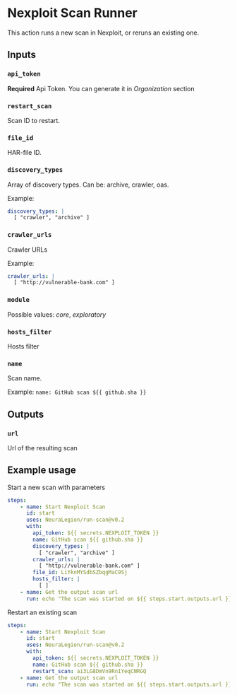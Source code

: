 # Nexploit Scan Runner

This action runs a new scan in Nexploit, or reruns an existing one.

## Inputs

### `api_token`

**Required** Api Token. You can generate it in *Organization* section

### `restart_scan`

Scan ID to restart.

### `file_id`

HAR-file ID.

### `discovery_types`

Array of discovery types. Can be: archive, crawler, oas.

Example:

```yml
discovery_types: |
  [ "crawler", "archive" ]
```

### `crawler_urls`

Crawler URLs

Example:

```yml
crawler_urls: |
  [ "http://vulnerable-bank.com" ]
```

### `module`

Possible values: *core*, *exploratory*

### `hosts_filter`

Hosts filter

### `name`

Scan name.

Example: ```name: GitHub scan ${{ github.sha }}```

## Outputs

### `url`

Url of the resulting scan

## Example usage

Start a new scan with parameters

```yml
steps:
    - name: Start Nexploit Scan
      id: start
      uses: NeuraLegion/run-scan@v0.2
      with:
        api_token: ${{ secrets.NEXPLOIT_TOKEN }}
        name: GitHub scan ${{ github.sha }}
        discovery_types: |
          [ "crawler", "archive" ]
        crawler_urls: |
          [ "http://vulnerable-bank.com" ]
        file_id: LiYknMYSdbSZbqgMaC9Sj
        hosts_filter: |
          [ ]
    - name: Get the output scan url
      run: echo "The scan was started on ${{ steps.start.outputs.url }}"
```

Restart an existing scan

```yml
steps:
    - name: Start Nexploit Scan
      id: start
      uses: NeuraLegion/run-scan@v0.2
      with:
        api_token: ${{ secrets.NEXPLOIT_TOKEN }}
        name: GitHub scan ${{ github.sha }}
        restart_scan: ai3LG8DmVn9Rn1YeqCNRGQ
    - name: Get the output scan url
      run: echo "The scan was started on ${{ steps.start.outputs.url }}"
```
